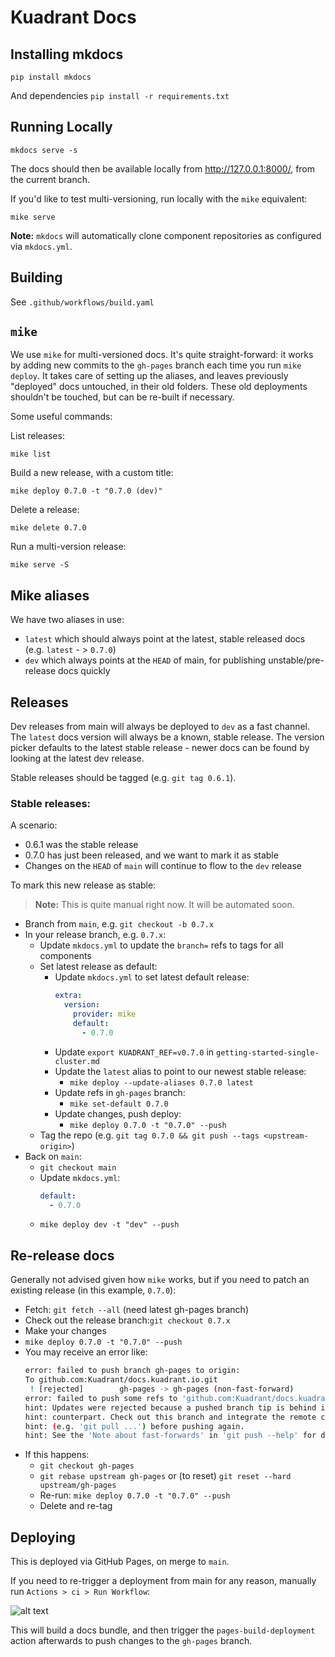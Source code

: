 # Kuadrant Docs

## Installing mkdocs
`pip install mkdocs`

And dependencies
`pip install -r requirements.txt`


## Running Locally
`mkdocs serve -s`

The docs should then be available locally from http://127.0.0.1:8000/, from the current branch.

If you'd like to test multi-versioning, run locally with the `mike` equivalent:

`mike serve`

**Note:** `mkdocs` will automatically clone component repositories as configured via `mkdocs.yml`.

## Building

See `.github/workflows/build.yaml`

## `mike`
We use `mike` for multi-versioned docs. It's quite straight-forward: it works by adding new commits to the `gh-pages` branch each time you run `mike deploy`. It takes care of setting up the aliases, and leaves previously "deployed" docs untouched, in their old folders. These old deployments shouldn't be touched, but can be re-built if necessary.

Some useful commands:

List releases:

`mike list`

Build a new release, with a custom title:

`mike deploy 0.7.0 -t "0.7.0 (dev)"`

Delete a release:

`mike delete 0.7.0`

Run a multi-version release:

`mike serve -S`

## Mike aliases

We have two aliases in use:

- `latest` which should always point at the latest, stable released docs (e.g. `latest` - > `0.7.0`)
- `dev` which always points at the `HEAD` of main, for publishing unstable/pre-release docs quickly

## Releases

Dev releases from main will always be deployed to `dev` as a fast channel. The `latest` docs version will always be a known, stable release. The version picker defaults to the latest stable release - newer docs can be found by looking at the latest dev release.

Stable releases should be tagged (e.g. `git tag 0.6.1`).

### Stable releases:

A scenario:

- 0.6.1 was the stable release
- 0.7.0 has just been released, and we want to mark it as stable
- Changes on the `HEAD` of `main` will continue to flow to the `dev` release

To mark this new release as stable:

> **Note:** This is quite manual right now. It will be automated soon.

- Branch from `main`, e.g. `git checkout -b 0.7.x`
- In your release branch, e.g. `0.7.x`:
  - Update `mkdocs.yml` to update the `branch=` refs to tags for all components
  - Set latest release as default:
    - Update `mkdocs.yml` to set latest default release:
      ```yaml
      extra:
        version:
          provider: mike
          default:
            - 0.7.0
      ```
    - Update `export KUADRANT_REF=v0.7.0` in `getting-started-single-cluster.md`
    - Update the `latest` alias to point to our newest stable release:
      - `mike deploy --update-aliases 0.7.0 latest`
    - Update refs in `gh-pages` branch:
      - `mike set-default 0.7.0`
    - Update changes, push deploy:
      - `mike deploy 0.7.0 -t "0.7.0" --push`
  - Tag the repo (e.g. `git tag 0.7.0 && git push --tags <upstream-origin>`)
- Back on `main`:
    - `git checkout main`
    - Update `mkdocs.yml`:
      ```yaml
      default:
        - 0.7.0
      ```
    - `mike deploy dev -t "dev" --push`

## Re-release docs

Generally not advised given how `mike` works, but if you need to patch an existing release (in this example, `0.7.0`):

- Fetch: `git fetch --all` (need latest gh-pages branch)
- Check out the release branch:`git checkout 0.7.x`
- Make your changes
- `mike deploy 0.7.0 -t "0.7.0" --push`
- You may receive an error like:
  ```bash
  error: failed to push branch gh-pages to origin:
  To github.com:Kuadrant/docs.kuadrant.io.git
   ! [rejected]        gh-pages -> gh-pages (non-fast-forward)
  error: failed to push some refs to 'github.com:Kuadrant/docs.kuadrant.io.git'
  hint: Updates were rejected because a pushed branch tip is behind its remote
  hint: counterpart. Check out this branch and integrate the remote changes
  hint: (e.g. 'git pull ...') before pushing again.
  hint: See the 'Note about fast-forwards' in 'git push --help' for details.
  ```
- If this happens:
  - `git checkout gh-pages`
  - `git rebase upstream gh-pages` or (to reset) `git reset --hard upstream/gh-pages`
  - Re-run: `mike deploy 0.7.0 -t "0.7.0" --push`
  - Delete and re-tag


## Deploying
This is deployed via GitHub Pages, on merge to `main`.

If you need to re-trigger a deployment from main for any reason, manually run `Actions > ci > Run Workflow`:

![alt text](docs/assets/images/deploy.png)

This will build a docs bundle, and then trigger the `pages-build-deployment` action afterwards to push changes to the `gh-pages` branch.

